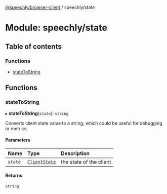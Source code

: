 [@speechly/browser-client](../README.md) / speechly/state

# Module: speechly/state

## Table of contents

### Functions

- [stateToString](speechly_state.md#statetostring)

## Functions

### stateToString

▸ **stateToString**(`state`): `string`

Converts client state value to a string, which could be useful for debugging or metrics.

#### Parameters

| Name | Type | Description |
| :------ | :------ | :------ |
| `state` | [`ClientState`](../enums/speechly_types.ClientState.md) | the state of the client |

#### Returns

`string`
